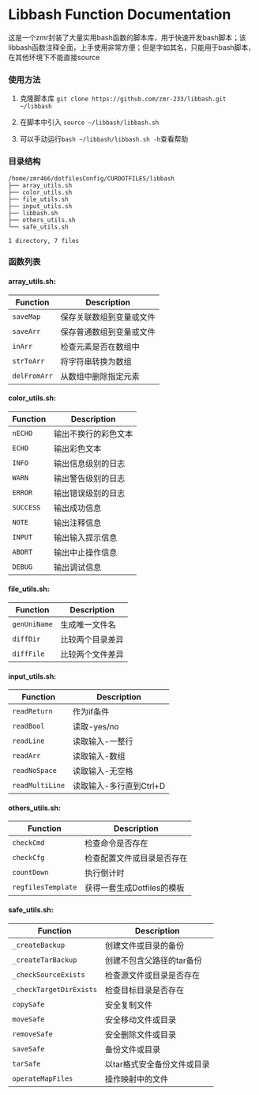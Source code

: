 # Libbash Function Documentation

这是一个zmr封装了大量实用bash函数的脚本库，用于快速开发bash脚本；该libbash函数注释全面，上手使用非常方便；但是字如其名，只能用于bash脚本，在其他环境下不能直接source

### 使用方法

1. 克隆脚本库 `git clone https://github.com/zmr-233/libbash.git ~/libbash`

2. 在脚本中引入 `source ~/libbash/libbash.sh`

3. 可以手动运行`bash ~/libbash/libbash.sh -h`查看帮助

### 目录结构

```
/home/zmr466/dotfilesConfig/CURDOTFILES/libbash
├── array_utils.sh
├── color_utils.sh
├── file_utils.sh
├── input_utils.sh
├── libbash.sh
├── others_utils.sh
└── safe_utils.sh

1 directory, 7 files
```

### 函数列表

#### array_utils.sh:
| Function | Description |
|----------|-------------|
| `saveMap` | 保存关联数组到变量或文件 |
| `saveArr` | 保存普通数组到变量或文件 |
| `inArr` | 检查元素是否在数组中 |
| `strToArr` | 将字符串转换为数组 |
| `delFromArr` | 从数组中删除指定元素 |

#### color_utils.sh:
| Function | Description |
|----------|-------------|
| `nECHO` | 输出不换行的彩色文本 |
| `ECHO` | 输出彩色文本 |
| `INFO` | 输出信息级别的日志 |
| `WARN` | 输出警告级别的日志 |
| `ERROR` | 输出错误级别的日志 |
| `SUCCESS` | 输出成功信息 |
| `NOTE` | 输出注释信息 |
| `INPUT` | 输出输入提示信息 |
| `ABORT` | 输出中止操作信息 |
| `DEBUG` | 输出调试信息 |

#### file_utils.sh:
| Function | Description |
|----------|-------------|
| `genUniName` | 生成唯一文件名 |
| `diffDir` | 比较两个目录差异 |
| `diffFile` | 比较两个文件差异 |

#### input_utils.sh:
| Function | Description |
|----------|-------------|
| `readReturn` | 作为if条件 |
| `readBool` | 读取-yes/no |
| `readLine` | 读取输入-一整行 |
| `readArr` | 读取输入-数组 |
| `readNoSpace` | 读取输入-无空格 |
| `readMultiLine` | 读取输入-多行直到Ctrl+D |

#### others_utils.sh:
| Function | Description |
|----------|-------------|
| `checkCmd` | 检查命令是否存在 |
| `checkCfg` | 检查配置文件或目录是否存在 |
| `countDown` | 执行倒计时 |
| `regfilesTemplate` | 获得一套生成Dotfiles的模板 |

#### safe_utils.sh:
| Function | Description |
|----------|-------------|
| `_createBackup` | 创建文件或目录的备份 |
| `_createTarBackup` | 创建不包含父路径的tar备份 |
| `_checkSourceExists` | 检查源文件或目录是否存在 |
| `_checkTargetDirExists` | 检查目标目录是否存在 |
| `copySafe` | 安全复制文件 |
| `moveSafe` | 安全移动文件或目录 |
| `removeSafe` | 安全删除文件或目录 |
| `saveSafe` | 备份文件或目录 |
| `tarSafe` | 以tar格式安全备份文件或目录 |
| `operateMapFiles` | 操作映射中的文件 |

